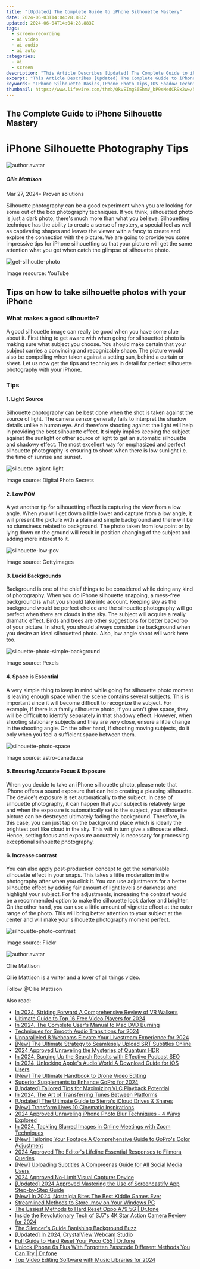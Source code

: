 ```yaml
---
title: "[Updated] The Complete Guide to iPhone Silhouette Mastery"
date: 2024-06-03T14:04:28.883Z
updated: 2024-06-04T14:04:28.883Z
tags: 
  - screen-recording
  - ai video
  - ai audio
  - ai auto
categories: 
  - ai
  - screen
description: "This Article Describes [Updated] The Complete Guide to iPhone Silhouette Mastery"
excerpt: "This Article Describes [Updated] The Complete Guide to iPhone Silhouette Mastery"
keywords: "IPhone Silhouette Basics,IPhone Photo Tips,IOS Shadow Techniques,Mastering iPhone Portraiture,IPhone Selfie Artistry,IPhone Lighting Guide,IPhone Edit Silhouettes"
thumbnail: https://www.lifewire.com/thmb/QkvEImgS6EhmV_bP9sMedCR9x2w=/540x405/filters:no_upscale():max_bytes(150000):strip_icc()/4060ti-39bff0d880304752bcded280abd0cf89.jpg
---
```


## The Complete Guide to iPhone Silhouette Mastery

# iPhone Silhouette Photography Tips

![author avatar](https://images.wondershare.com/filmora/article-images/ollie-mattison.jpg)

##### Ollie Mattison

 Mar 27, 2024• Proven solutions

 Silhouette photography can be a good experiment when you are looking for some out of the box photography techniques. If you think, silhouetted photo is just a dark photo, there's much more than what you believe. Silhouetting technique has the ability to create a sense of mystery, a special feel as well as captivating shapes and leaves the viewer with a fancy to create and explore the connection with the picture. We are going to provide you some impressive tips for iPhone silhouetting so that your picture will get the same attention what you get when catch the glimpse of silhouette photo.

![get-silhoutte-photo](https://images.wondershare.com/filmora/article-images/get-silhoutte-photo.jpg)

 Image resource: YouTube

## Tips on how to take silhouette photos with your iPhone

### What makes a good silhouette?

 A good silhouette image can really be good when you have some clue about it. First thing to get aware with when going for silhouetted photo is making sure what subject you choose. You should make certain that your subject carries a convincing and recognizable shape. The picture would also be compelling when taken against a setting sun, behind a curtain or sheet. Let us now get the tips and techniques in detail for perfect silhouette photography with your iPhone.

### Tips

#### 1\.  Light Source

 Silhouette photography can be best done when the shot is taken against the source of light. The camera sensor generally fails to interpret the shadow details unlike a human eye. And therefore shooting against the light will help in providing the best silhouette effect. It simply implies keeping the subject against the sunlight or other source of light to get an automatic silhouette and shadowy effect. The most excellent way for emphasized and perfect silhouette photography is ensuring to shoot when there is low sunlight i.e. the time of sunrise and sunset.

![silouette-agiant-light](https://images.wondershare.com/filmora/article-images/silouette-agiant-light.jpg)

 Image source: Digital Photo Secrets

#### 2\.  Low POV

 A yet another tip for silhouetting effect is capturing the view from a low angle. When you will get down a little lower and capture from a low angle, it will present the picture with a plain and simple background and there will be no clumsiness related to background. The photo taken from low point or by lying down on the ground will result in position changing of the subject and adding more interest to it.

![silhouette-low-pov](https://images.wondershare.com/filmora/article-images/silhouette-low-pov.jpg)

 Image source: Gettyimages

#### 3\.  Lucid Backgrounds

 Background is one of the chief things to be considered while doing any kind of photography. When you do iPhone silhouette snapping, a mess-free background is what you should take into account. Keeping sky as the background would be perfect choice and the silhouette photography will go perfect when there are clouds in the sky. The subject will acquire a really dramatic effect. Birds and trees are other suggestions for better backdrop of your picture. In short, you should always consider the background when you desire an ideal silhouetted photo. Also, low angle shoot will work here too.

![silouette-photo-simple-background](https://images.wondershare.com/filmora/article-images/silouette-photo-simple-background.jpg)

 Image source: Pexels

#### 4\.  Space is Essential

 A very simple thing to keep in mind while going for silhouette photo moment is leaving enough space when the scene contains several subjects. This is important since it will become difficult to recognize the subject. For example, if there is a family silhouette photo, if you won't give space, they will be difficult to identify separately in that shadowy effect. However, when shooting stationary subjects and they are very close, ensure a little change in the shooting angle. On the other hand, if shooting moving subjects, do it only when you feel a sufficient space between them.

![silhouette-photo-space](https://images.wondershare.com/filmora/article-images/silhouette-photo-space.jpg)

 Image source: astro-canada.ca

#### 5\.  Ensuring Accurate Focus & Exposure

 When you decide to take an iPhone silhouette photo, please note that iPhone offers a sound exposure that can help creating a pleasing silhouette. The device's exposure is set automatically to the subject. In case of silhouette photography, it can happen that your subject is relatively large and when the exposure is automatically set to the subject, your silhouette picture can be destroyed ultimately fading the background. Therefore, in this case, you can just tap on the background place which is ideally the brightest part like cloud in the sky. This will in turn give a silhouette effect. Hence, setting focus and exposure accurately is necessary for processing exceptional silhouette photography.

#### 6\. Increase contrast

 You can also apply post-production concept to get the remarkable silhouette effect in your snaps. This takes a little moderation in the photography after when you click it. You can use adjustments for a better silhouette effect by adding fair amount of light levels or darkness and highlight your subject. For the adjustments, increasing the contrast would be a recommended option to make the silhouette look darker and brighter. On the other hand, you can use a little amount of vignette effect at the outer range of the photo. This will bring better attention to your subject at the center and will make your silhouette photography moment perfect.

![silhouette-photo-contrast](https://images.wondershare.com/filmora/article-images/silhouette-photo-contrast.jpg)

 Image source: Flickr

![author avatar](https://images.wondershare.com/filmora/article-images/ollie-mattison.jpg)

Ollie Mattison

Ollie Mattison is a writer and a lover of all things video.

Follow @Ollie Mattison



<ins class="adsbygoogle"
     style="display:block"
     data-ad-format="autorelaxed"
     data-ad-client="ca-pub-7571918770474297"
     data-ad-slot="1223367746"></ins>

<ins class="adsbygoogle"
     style="display:block"
     data-ad-format="autorelaxed"
     data-ad-client="ca-pub-7571918770474297"
     data-ad-slot="1223367746"></ins>



<ins class="adsbygoogle"
     style="display:block"
     data-ad-client="ca-pub-7571918770474297"
     data-ad-slot="8358498916"
     data-ad-format="auto"
     data-full-width-responsive="true"></ins>




<span class="atpl-alsoreadstyle">Also read:</span>
<div><ul>
<li><a href="https://some-tips.techidaily.com/in-2024-striding-forward-a-comprehensive-review-of-vr-walkers/"><u>In 2024, Striding Forward  A Comprehensive Review of VR Walkers</u></a></li>
<li><a href="https://some-tips.techidaily.com/ultimate-guide-to-top-16-free-video-players-for-2024/"><u>Ultimate Guide to Top 16 Free Video Players for 2024</u></a></li>
<li><a href="https://some-tips.techidaily.com/in-2024-the-complete-users-manual-to-mac-dvd-burning/"><u>In 2024, The Complete User's Manual to Mac DVD Burning</u></a></li>
<li><a href="https://some-tips.techidaily.com/techniques-for-smooth-audio-transitions-for-2024/"><u>Techniques for Smooth Audio Transitions for 2024</u></a></li>
<li><a href="https://some-tips.techidaily.com/unparalleled-8-webcams-elevate-your-livestream-experience-for-2024/"><u>Unparalleled 8 Webcams Elevate Your Livestream Experience for 2024</u></a></li>
<li><a href="https://some-tips.techidaily.com/new-the-ultimate-strategy-to-seamlessly-upload-srt-subtitles-online/"><u>[New] The Ultimate Strategy to Seamlessly Upload SRT Subtitles Online</u></a></li>
<li><a href="https://some-tips.techidaily.com/2024-approved-unraveling-the-mysteries-of-quantum-hdr/"><u>2024 Approved  Unraveling the Mysteries of Quantum HDR</u></a></li>
<li><a href="https://some-tips.techidaily.com/in-2024-surging-up-the-search-results-with-effective-podcast-seo/"><u>In 2024, Surging Up the Search Results with Effective Podcast SEO</u></a></li>
<li><a href="https://some-tips.techidaily.com/in-2024-unlocking-apples-audio-world-a-download-guide-for-ios-users/"><u>In 2024, Unlocking Apple's Audio World  A Download Guide for iOS Users</u></a></li>
<li><a href="https://some-tips.techidaily.com/new-the-ultimate-handbook-to-drone-video-editing/"><u>[New] The Ultimate Handbook to Drone Video Editing</u></a></li>
<li><a href="https://some-tips.techidaily.com/superior-supplements-to-enhance-gopro-for-2024/"><u>Superior Supplements to Enhance GoPro for 2024</u></a></li>
<li><a href="https://some-tips.techidaily.com/updated-tailored-tips-for-maximizing-vlc-playback-potential/"><u>[Updated] Tailored Tips for Maximizing VLC Playback Potential</u></a></li>
<li><a href="https://some-tips.techidaily.com/in-2024-the-art-of-transferring-tunes-between-platforms/"><u>In 2024, The Art of Transferring Tunes Between Platforms</u></a></li>
<li><a href="https://some-tips.techidaily.com/updated-the-ultimate-guide-to-sierras-icloud-drives-and-shares/"><u>[Updated] The Ultimate Guide to Sierra's iCloud Drives & Shares</u></a></li>
<li><a href="https://some-tips.techidaily.com/new-transform-lives-10-cinematic-inspirations/"><u>[New] Transform Lives  10 Cinematic Inspirations</u></a></li>
<li><a href="https://some-tips.techidaily.com/2024-approved-unraveling-iphone-photo-blur-techniques-4-ways-explored/"><u>2024 Approved  Unraveling iPhone Photo Blur Techniques - 4 Ways Explored</u></a></li>
<li><a href="https://some-tips.techidaily.com/in-2024-tackling-blurred-images-in-online-meetings-with-zoom-techniques/"><u>In 2024, Tackling Blurred Images in Online Meetings with Zoom Techniques</u></a></li>
<li><a href="https://some-tips.techidaily.com/new-tailoring-your-footage-a-comprehensive-guide-to-gopros-color-adjustment/"><u>[New] Tailoring Your Footage  A Comprehensive Guide to GoPro's Color Adjustment</u></a></li>
<li><a href="https://some-tips.techidaily.com/2024-approved-the-editors-lifeline-essential-responses-to-filmora-queries/"><u>2024 Approved  The Editor's Lifeline  Essential Responses to Filmora Queries</u></a></li>
<li><a href="https://some-tips.techidaily.com/new-uploading-subtitles-a-compreenas-guide-for-all-social-media-users/"><u>[New] Uploading Subtitles  A Compreenas Guide for All Social Media Users</u></a></li>
<li><a href="https://desktop-recording.techidaily.com/2024-approved-no-limit-visual-capturer-device/"><u>2024 Approved  No-Limit Visual Capturer Device</u></a></li>
<li><a href="https://on-screen-recording.techidaily.com/updated-2024-approved-mastering-the-use-of-screencastify-app-step-by-step-guide/"><u>[Updated] 2024 Approved  Mastering the Use of Screencastify App  Step-by-Step Guide</u></a></li>
<li><a href="https://screen-sharing-recording.techidaily.com/new-in-2024-nostalgia-bites-the-best-kiddie-games-ever/"><u>[New] In 2024, Nostalgia Bites  The Best Kiddie Games Ever</u></a></li>
<li><a href="https://visual-screen-recording.techidaily.com/streamlined-methods-to-store-mov-on-your-windows-pc/"><u>Streamlined Methods to Store .mov on Your Windows PC</u></a></li>
<li><a href="https://techidaily.com/the-easiest-methods-to-hard-reset-oppo-a79-5g-drfone-by-drfone-reset-android-reset-android/"><u>The Easiest Methods to Hard Reset Oppo A79 5G | Dr.fone</u></a></li>
<li><a href="https://extra-skills.techidaily.com/inside-the-revolutionary-tech-of-sj7s-4k-star-action-camera-review-for-2024/"><u>Inside the Revolutionary Tech of SJ7's 4K Star Action Camera Review for 2024</u></a></li>
<li><a href="https://tiktok-videos.techidaily.com/the-silencers-guide-banishing-background-buzz/"><u>The Silencer's Guide  Banishing Background Buzz</u></a></li>
<li><a href="https://digital-screen-recording.techidaily.com/updated-in-2024-crystalview-webcam-studio/"><u>[Updated] In 2024, CrystalView Webcam Studio</u></a></li>
<li><a href="https://techidaily.com/full-guide-to-hard-reset-your-poco-c55-drfone-by-drfone-reset-android-reset-android/"><u>Full Guide to Hard Reset Your Poco C55 | Dr.fone</u></a></li>
<li><a href="https://iphone-unlock.techidaily.com/unlock-iphone-6s-plus-with-forgotten-passcode-different-methods-you-can-try-drfone-by-drfone-ios/"><u>Unlock iPhone 6s Plus With Forgotten Passcode Different Methods You Can Try | Dr.fone</u></a></li>
<li><a href="https://ai-video-apps.techidaily.com/top-video-editing-software-with-music-libraries-for-2024/"><u>Top Video Editing Software with Music Libraries for 2024</u></a></li>
</ul></div>
